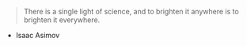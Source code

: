 > There is a single light of science, and to brighten it anywhere is to brighten it everywhere.

- Isaac Asimov
